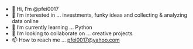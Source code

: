 - 👋 Hi, I’m @pfei0017
- 👀 I’m interested in ... investments, funky ideas and collecting & analyzing data online
- 🌱 I’m currently learning ... Python
- 💞️ I’m looking to collaborate on ... creative projects
- 📫 How to reach me ... pfei0017@yahoo.com

<!---
pfei0017/pfei0017 is a ✨ special ✨ repository because its `README.md` (this file) appears on your GitHub profile.
You can click the Preview link to take a look at your changes.
--->
